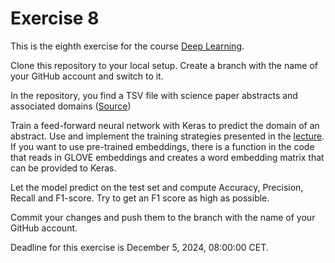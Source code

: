 # Exercise 8

This is the eighth exercise for the course [Deep Learning](https://lehre.idh.uni-koeln.de/lehrveranstaltungen/wintersemester-2024-2025/deep-learning/).

Clone this repository to your local setup. Create a branch with the name of your GitHub account and switch to it.

In the repository, you find a TSV file with science paper abstracts and associated domains ([Source](https://data.mendeley.com/datasets/9rw3vkcfy4/2))

Train a feed-forward neural network with Keras to predict the domain of an abstract.
Use and implement the training strategies presented in the [lecture](https://lehre.idh.uni-koeln.de/site/assets/files/5372/presentation08.pdf).
If you want to use pre-trained embeddings, there is a function in the code that reads in GLOVE embeddings and creates a word embedding matrix that can be provided to Keras.

Let the model predict on the test set and compute Accuracy, Precision, Recall and F1-score.
Try to get an F1 score as high as possible.

Commit your changes and push them to the branch with the name of your GitHub account.

Deadline for this exercise is December 5, 2024, 08:00:00 CET.
